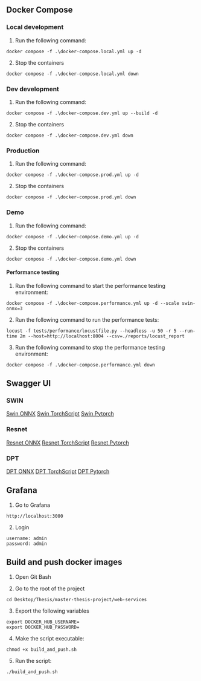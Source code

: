 ## Docker Compose

### Local development

1. Run the following command:

````text
docker compose -f .\docker-compose.local.yml up -d
````

2. Stop the containers

````text
docker compose -f .\docker-compose.local.yml down
````

### Dev development

1. Run the following command:

````text
docker compose -f .\docker-compose.dev.yml up --build -d
````

2. Stop the containers

````text
docker compose -f .\docker-compose.dev.yml down
````

### Production

1. Run the following command:

````text
docker compose -f .\docker-compose.prod.yml up -d
````

2. Stop the containers

````text
docker compose -f .\docker-compose.prod.yml down
````

### Demo

1. Run the following command:

````text
docker compose -f .\docker-compose.demo.yml up -d
````

2. Stop the containers

````text
docker compose -f .\docker-compose.demo.yml down
````

#### Performance testing

1. Run the following command to start the performance testing environment:

````text
docker compose -f .\docker-compose.performance.yml up -d --scale swin-onnx=3
````

2. Run the following command to run the performance tests:

````text
locust -f tests/performance/locustfile.py --headless -u 50 -r 5 --run-time 2m --host=http://localhost:8004 --csv=./reports/locust_report
````

3. Run the following command to stop the performance testing environment:

````text
docker compose -f .\docker-compose.performance.yml down
````

## Swagger UI

### SWIN

[Swin ONNX](http://localhost:80/swin/onnx/docs)
[Swin TorchScript](http://localhost:80/swin/torchscript/docs)
[Swin Pytorch](http://localhost:80/swin/pytorch/docs)

### Resnet

[Resnet ONNX](http://localhost:80/resnet/onnx/docs)
[Resnet TorchScript](http://localhost:80/resnet/torchscript/docs)
[Resnet Pytorch](http://localhost:80/resnet/pytorch/docs)

### DPT

[DPT ONNX](http://localhost:80/dpt/onnx/docs)
[DPT TorchScript](http://localhost:80/dpt/torchscript/docs)
[DPT Pytorch](http://localhost:80/dpt/pytorch/docs)

## Grafana

1. Go to Grafana

````text
http://localhost:3000
````

2. Login

````text
username: admin
password: admin
````

## Build and push docker images

1. Open Git Bash

2. Go to the root of the project

````text
cd Desktop/Thesis/master-thesis-project/web-services
````

3. Export the following variables

````text
export DOCKER_HUB_USERNAME=
export DOCKER_HUB_PASSWORD=
````

4. Make the script executable:

````text
chmod +x build_and_push.sh
````

5. Run the script:

````text
./build_and_push.sh
````